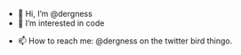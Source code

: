 - 👋 Hi, I’m @dergness
- 👀 I’m interested in code
<!-- - 🌱 I’m currently learning python -->
<!-- - 💞️ I’m looking to collaborate on ... -->
- 📫 How to reach me: @dergness on the twitter bird thingo.

<!---
dergness/dergness is a ✨ special ✨ repository because its `README.md` (this file) appears on your GitHub profile.
You can click the Preview link to take a look at your changes.
--->
